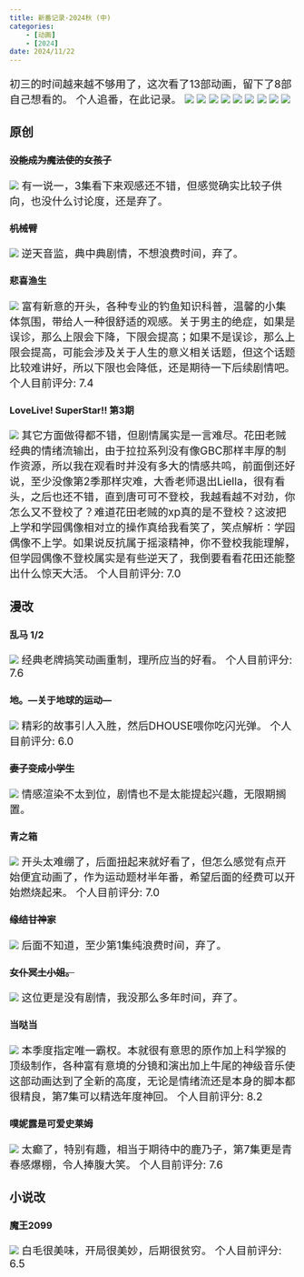 ```yaml
---
title: 新番记录·2024秋 (中)
categories:
    - [动画]
    - [2024]
date: 2024/11/22
---
```

初三的时间越来越不够用了，这次看了13部动画，留下了8部自己想看的。
个人追番，在此记录。
![](/images/Anime2024/Winter/List01.png)
![](/images/Anime2024/Winter/List02.png)
![](/images/Anime2024/Winter/List03.png)
![](/images/Anime2024/Winter/List04.png)
![](/images/Anime2024/Winter/List05.png)
![](/images/Anime2024/Winter/List06.png)
![](/images/Anime2024/Winter/List07.png)
![](/images/Anime2024/Winter/List08.png)
![](/images/Anime2024/Winter/List09.png)
## 原创
### ~~没能成为魔法使的女孩子~~
![](/images/Anime2024/Winter/Bgm01.png)
有一说一，3集看下来观感还不错，但感觉确实比较子供向，也没什么讨论度，还是弃了。
### ~~机械臂~~
![](/images/Anime2024/Winter/Bgm02.png)
逆天音监，典中典剧情，不想浪费时间，弃了。
### 悲喜渔生
![](/images/Anime2024/Winter/Bgm03.png)
富有新意的开头，各种专业的钓鱼知识科普，温馨的小集体氛围，带给人一种很舒适的观感。关于男主的绝症，如果是误诊，那么上限会下降，下限会提高；如果不是误诊，那么上限会提高，可能会涉及关于人生的意义相关话题，但这个话题比较难讲好，所以下限也会降低，还是期待一下后续剧情吧。
个人目前评分: 7.4
### LoveLive! SuperStar!! 第3期
![](/images/Anime2024/Winter/Bgm04.png)
其它方面做得都不错，但剧情属实是一言难尽。花田老贼经典的情绪流输出，由于拉拉系列没有像GBC那样丰厚的制作资源，所以我在观看时并没有多大的情感共鸣，前面倒还好说，至少没像第2季那样灾难，大香老师退出Liella，很有看头，之后也还不错，直到唐可可不登校，我越看越不对劲，你怎么又不登校了？难道花田老贼的xp真的是不登校？这波把上学和学园偶像相对立的操作真给我看笑了，笑点解析：学园偶像不上学。如果说反抗属于摇滚精神，你不登校我能理解，但学园偶像不登校属实是有些逆天了，我倒要看看花田还能整出什么惊天大活。
个人目前评分: 7.0
## 漫改
### 乱马 1/2
![](/images/Anime2024/Winter/Bgm05.png)
经典老牌搞笑动画重制，理所应当的好看。
个人目前评分: 7.6
### 地。―关于地球的运动―
![](/images/Anime2024/Winter/Bgm06.png)
精彩的故事引人入胜，然后DHOUSE喂你吃闪光弹。
个人目前评分: 6.0
### ~~妻子变成小学生~~
![](/images/Anime2024/Winter/Bgm07.png)
情感渲染不太到位，剧情也不是太能提起兴趣，无限期搁置。
### 青之箱
![](/images/Anime2024/Winter/Bgm08.png)
开头太难绷了，后面扭起来就好看了，但怎么感觉有点开始便宜动画了，作为运动题材半年番，希望后面的经费可以开始燃烧起来。
个人目前评分: 7.0
### ~~缘结甘神家~~
![](/images/Anime2024/Winter/Bgm09.png)
后面不知道，至少第1集纯浪费时间，弃了。
### ~~女仆冥土小姐。~~
![](/images/Anime2024/Winter/Bgm10.png)
这位更是没有剧情，我没那么多年时间，弃了。
### 当哒当
![](/images/Anime2024/Winter/Bgm11.png)
本季度指定唯一霸权。本就很有意思的原作加上科学猴的顶级制作，各种富有意境的分镜和演出加上牛尾的神级音乐使这部动画达到了全新的高度，无论是情绪流还是本身的脚本都很精良，第7集可以精选年度神回。
个人目前评分: 8.2
### 噗妮露是可爱史莱姆
![](/images/Anime2024/Winter/Bgm12.png)
太癫了，特别有趣，相当于期待中的鹿乃子，第7集更是青春感爆棚，令人捧腹大笑。
个人目前评分: 7.6
## 小说改
### 魔王2099
![](/images/Anime2024/Winter/Bgm13.png)
白毛很美味，开局很美妙，后期很贫穷。
个人目前评分: 6.5
<style>
    p {font-size: 14pt;}
    li {font-size: 14pt;}
</style>